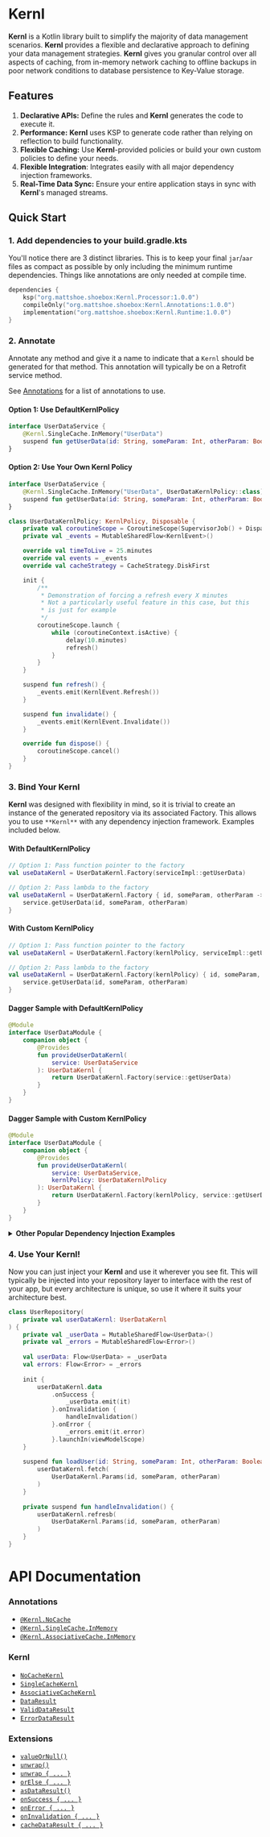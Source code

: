 # **Kernl**

**Kernl** is a Kotlin library built to simplify the majority of data management scenarios. **Kernl** provides a flexible and declarative 
approach to defining your data management strategies. **Kernl** gives you granular control over all aspects of caching, from 
in-memory network caching to offline backups in poor network conditions to database persistence to Key-Value storage.

## Features

1. **Declarative APIs:** Define the rules and **Kernl** generates the code to execute it.
2. **Performance:** **Kernl** uses KSP to generate code rather than relying on reflection to build functionality.
2. **Flexible Caching:** Use **Kernl**-provided policies or build your own custom policies to define your needs.
4. **Flexible Integration**: Integrates easily with all major dependency injection frameworks.
3. **Real-Time Data Sync:** Ensure your entire application stays in sync with **Kernl**'s managed streams.

## Quick Start

### 1. Add dependencies to your build.gradle.kts
You'll notice there are 3 distinct libraries. This is to keep your final `jar`/`aar` files as compact as possible by only
including the minimum runtime dependencies. Things like annotations are only needed at compile time.
```kotlin
dependencies {
    ksp("org.mattshoe.shoebox:Kernl.Processor:1.0.0")
    compileOnly("org.mattshoe.shoebox:Kernl.Annotations:1.0.0")
    implementation("org.mattshoe.shoebox:Kernl.Runtime:1.0.0")
}
```

### 2. Annotate

Annotate any method and give it a name to indicate that a `Kernl` should be generated for that method. This annotation 
will typically be on a Retrofit service method.

See [Annotations](#annotations)
for a list of annotations to use.

#### Option 1: Use DefaultKernlPolicy
```kotlin
interface UserDataService {
    @Kernl.SingleCache.InMemory("UserData")
    suspend fun getUserData(id: String, someParam: Int, otherParam: Boolean): UserData
}
```

#### Option 2: Use Your Own Kernl Policy
```kotlin
interface UserDataService {
    @Kernl.SingleCache.InMemory("UserData", UserDataKernlPolicy::class)
    suspend fun getUserData(id: String, someParam: Int, otherParam: Boolean): UserData
}

class UserDataKernlPolicy: KernlPolicy, Disposable {
    private val coroutineScope = CoroutineScope(SupervisorJob() + Dispatchers.IO)
    private val _events = MutableSharedFlow<KernlEvent>()

    override val timeToLive = 25.minutes
    override val events = _events
    override val cacheStrategy = CacheStrategy.DiskFirst

    init {
        /**
         * Demonstration of forcing a refresh every X minutes
         * Not a particularly useful feature in this case, but this
         * is just for example
         */
        coroutineScope.launch {
            while (coroutineContext.isActive) {
                delay(10.minutes)
                refresh()
            }
        }
    }

    suspend fun refresh() {
        _events.emit(KernlEvent.Refresh())
    }

    suspend fun invalidate() {
        _events.emit(KernlEvent.Invalidate())
    }

    override fun dispose() {
        coroutineScope.cancel()
    }
}
```



### 3. Bind Your **Kernl**

**Kernl** was designed with flexibility in mind, so it is trivial to create an instance of the generated repository 
via its associated Factory. This allows you to use `**Kernl**` with any dependency injection framework. Examples included below.

#### With DefaultKernlPolicy
```kotlin
// Option 1: Pass function pointer to the factory
val useDataKernl = UserDataKernl.Factory(serviceImpl::getUserData)

// Option 2: Pass lambda to the factory
val useDataKernl = UserDataKernl.Factory { id, someParam, otherParam ->
    service.getUserData(id, someParam, otherParam)
}
```

#### With Custom KernlPolicy
```kotlin
// Option 1: Pass function pointer to the factory
val useDataKernl = UserDataKernl.Factory(kernlPolicy, serviceImpl::getUserData)

// Option 2: Pass lambda to the factory
val useDataKernl = UserDataKernl.Factory(kernlPolicy) { id, someParam, otherParam ->
    service.getUserData(id, someParam, otherParam)
}
```

#### Dagger Sample with DefaultKernlPolicy
```kotlin
@Module
interface UserDataModule {
    companion object {
        @Provides
        fun provideUserDataKernl(
            service: UserDataService
        ): UserDataKernl {
            return UserDataKernl.Factory(service::getUserData)
        }
    }
}
```

#### Dagger Sample with Custom KernlPolicy
```kotlin
@Module
interface UserDataModule {
    companion object {
        @Provides
        fun provideUserDataKernl(
            service: UserDataService,
            kernlPolicy: UserDataKernlPolicy
        ): UserDataKernl {
            return UserDataKernl.Factory(kernlPolicy, service::getUserData)
        }
    }
}
```

<details>
    <summary><b>Other Popular Dependency Injection Examples</b></summary>



#### Hilt Sample
```kotlin
@Module
@InstallIn(SingletonComponent::class)
object UserDateModule {
    
    @Singleton
    @Provides
    fun provideUserDataKernl(
        service: UserDataService
    ): UserDataKernl {
        return UserDataKernl.Factory(service::getUserData)
    }
}
```

#### Koin Sample
```kotlin
val userDataKernl = module {
    single<UserDataKernl> {
        UserDataKernl.Factory(service::getUserData)
    }
}
```

#### Spring Sample
```kotlin
@Configuration
class UserDataConfiguration {

    @Bean
    fun userDataKernl(service: UserDataService): UserDataKernl {
        return UserDataKernl.Factory(service::getUserData)
    }
}
```
</details>


### 4. Use Your **Kernl**!

Now you can just inject your **Kernl** and use it wherever you see fit. This will typically be injected into your repository
layer to interface with the rest of your app, but every architecture is unique, so use it where it suits your architecture
best.

```kotlin
class UserRepository(
    private val userDataKernl: UserDataKernl
) {
    private val _userData = MutableSharedFlow<UserData>()
    private val _errors = MutableSharedFlow<Error>()
    
    val userData: Flow<UserData> = _userData
    val errors: Flow<Error> = _errors
    
    init {
        userDataKernl.data
            .onSuccess {
                _userData.emit(it)
            }.onInvalidation {
                handleInvalidation()
            }.onError {
                _errors.emit(it.error)
            }.launchIn(viewModelScope)
    }
    
    suspend fun loadUser(id: String, someParam: Int, otherParam: Boolean) {
        userDataKernl.fetch(
            UserDataKernl.Params(id, someParam, otherParam)
        )
    }
    
    private suspend fun handleInvalidation() {
        userDataKernl.refresb(
            UserDataKernl.Params(id, someParam, otherParam)
        )
    }
}
```



# API Documentation 

### Annotations
- [`@Kernl.NoCache`](docs/annotations/NO_CACHE.md)
- [`@Kernl.SingleCache.InMemory`](docs/annotations/SINGLE_MEMORY_CACHE.md)
- [`@Kernl.AssociativeCache.InMemory`](docs/annotations/ASSOCIATIVE_MEMORY_CACHE.md)

### Kernl
- [`NoCacheKernl`](docs/**Kernl**/NO_CACHE_KERNL.md)
- [`SingleCacheKernl`](docs/**Kernl**/SINGLE_CACHE_KERNL.md)
- [`AssociativeCacheKernl`](docs/**Kernl**/ASSOCIATIVE_MEMORY_CACHE_KERNLmd)
- [`DataResult`](docs/DATA_RESULT.md)
- [`ValidDataResult`](docs/VALID_DATA_RESULT.md)
- [`ErrorDataResult`](docs/ERROR_DATA_RESULT.md)

### Extensions
- [`valueOrNull()`](docs/extensions/VALUE_OR_NULL.md)
- [`unwrap()`](docs/extensions/UNWRAP.md)
- [`unwrap { ... }`](docs/extensions/UNWRAP_WITH_ERROR_HANDLING.md)
- [`orElse { ... }`](docs/extensions/OR_ELSE.md)
- [`asDataResult()`](docs/extensions/AS_DATA_RESULT)
- [`onSuccess { ... }`](docs/extensions/ON_SUCCESS.md)
- [`onError { ... }`](docs/extensions/ON_ERROR.md)
- [`onInvalidation { ... }`](docs/extensions/ON_INVALIDATION.md)
- [`cacheDataResult { ... }`](docs/extensions/CATCH_DATA_RESULT.md)